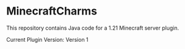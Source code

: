 # MinecraftCharms

This repository contains Java code for a 1.21 Minecraft server plugin.

Current Plugin Version: Version 1